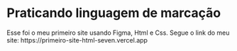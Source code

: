 <h1>Praticando linguagem de marcação</h1>
Esse foi o meu primeiro site usando Figma, Html e Css.
Segue o link do meu site: https://primeiro-site-html-seven.vercel.app

